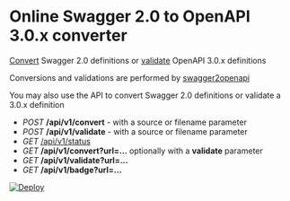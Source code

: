 # Online Swagger 2.0 to OpenAPI 3.0.x converter

[Convert](https://openapi-converter.herokuapp.com) Swagger 2.0 definitions or [validate](https://openapi-converter.herokuapp.com) OpenAPI 3.0.x definitions

Conversions and validations are performed by [swagger2openapi](https://github.com/mermade/swagger2openapi)

You may also use the API to convert Swagger 2.0 definitions or validate a 3.0.x definition
<p>
<ul>
   <li><i>POST</i> <b>/api/v1/convert</b> - with a source or filename parameter</li>
   <li><i>POST</i> <b>/api/v1/validate</b> - with a source or filename parameter</li>
   <li><i>GET</i> <a href="https://openapi-converter.herokuapp.com/api/v1/status">/api/v1/status</a></li>
   <li><i>GET</i> <b>/api/v1/convert?url=...</b> optionally with a <b>validate</b> parameter</li>
   <li><i>GET</i> <b>/api/v1/validate?url=...</b></li>
   <li><i>GET</i> <b>/api/v1/badge?url=...</b></li>
</ul>

[![Deploy](https://www.herokucdn.com/deploy/button.svg)](https://heroku.com/deploy)
